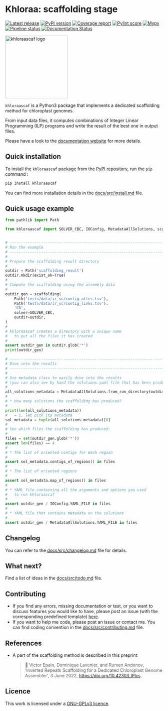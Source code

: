 # Khloraa: scaffolding stage

[![Latest release](https://gitlab.com/khloraa_scaffolding/khloraa_scaffolding/-/badges/release.svg)](https://gitlab.com/khloraa_scaffolding/khloraa_scaffolding/-/releases)
[![PyPI version](https://badge.fury.io/py/khloraascaf.svg)](https://badge.fury.io/py/khloraascaf)
[![Coverage report](https://gitlab.com/khloraa_scaffolding/khloraa_scaffolding/badges/main/coverage.svg)](https://gitlab.com/khloraa_scaffolding/khloraa_scaffolding/-/commits/main)
[![Pylint score](https://gitlab.com/khloraa_scaffolding/khloraa_scaffolding/-/jobs/artifacts/main/raw/pylint/pylint.svg?job=pylint)](https://gitlab.com/khloraa_scaffolding/khloraa_scaffolding/-/commits/main)
[![Mypy](https://gitlab.com/khloraa_scaffolding/khloraa_scaffolding/-/jobs/artifacts/main/raw/mypy/mypy.svg?job=mypy)](https://gitlab.com/khloraa_scaffolding/khloraa_scaffolding/-/commits/main)
[![Pipeline status](https://gitlab.com/khloraa_scaffolding/khloraa_scaffolding/badges/main/pipeline.svg)](https://gitlab.com/khloraa_scaffolding/khloraa_scaffolding/-/commits/main)
[![Documentation Status](https://readthedocs.org/projects/khloraa_scaffolding/badge/?version=latest)](https://khloraa-scaffolding.readthedocs.io/en/latest)

 <img src="docs/img/logo_transp.png" alt="khloraascaf logo"
width="200" height="200">

`khloraascaf` is a Python3 package that implements a dedicated scaffolding method for chloroplast genomes.

From input data files, it computes combinations of Integer Linear Programming (ILP) programs and write the result of the best one in output files.

Please have a look to the [documentation website](https://khloraa-scaffolding.readthedocs.io) for more details.


## Quick installation

To install the `khloraascaf` package from the [PyPI repository](https://pypi.org/project/khloraascaf/), run the `pip` command :
```sh
pip install khloraascaf
```

You can find more installation details in the [docs/src/install.md](docs/src/install.md) file.


## Quick usage example

```python
from pathlib import Path

from khloraascaf import SOLVER_CBC, IOConfig, MetadataAllSolutions, scaffolding


# ---------------------------------------------------------------------------- #
# Run the example
# ---------------------------------------------------------------------------- #
#
# Prepare the scaffolding result directory
#
outdir = Path('scaffolding_result')
outdir.mkdir(exist_ok=True)
#
# Compute the scaffolding using the assembly data
#
outdir_gen = scaffolding(
    Path('tests/data/ir_sc/contig_attrs.tsv'),
    Path('tests/data/ir_sc/contig_links.tsv'),
    'C0',
    solver=SOLVER_CBC,
    outdir=outdir,
)
#
# khloraascaf creates a directory with a unique name
#   to put all the files it has created
#
assert outdir_gen in outdir.glob('*')
print(outdir_gen)

# ---------------------------------------------------------------------------- #
# Dive into the results
# ---------------------------------------------------------------------------- #
#
# Use metadata class to easily dive into the results
# (you can also see by hand the solutions.yaml file that has been produced)
#
all_solutions_metadata = MetadataAllSolutions.from_run_directory(outdir_gen)
#
# * How many solutions the scaffolding has produced?
#
print(len(all_solutions_metadata))
#   = 1, let pick its metadata
sol_metadata = tuple(all_solutions_metadata)[0]
#
# See which files the scaffolding has produced:
#
files = set(outdir_gen.glob('*'))
assert len(files) == 4
#
# * The list of oriented contigs for each region
#
assert sol_metadata.contigs_of_regions() in files
#
# * The list of oriented regions
#
assert sol_metadata.map_of_regions() in files
#
# * YAML file containing all the arguments and options you used
#   to run khloraascaf
#
assert outdir_gen / IOConfig.YAML_FILE in files
#
# * YAML file that contains metadata on the solutions
#
assert outdir_gen / MetadataAllSolutions.YAML_FILE in files
```


## Changelog

You can refer to the [docs/src/changelog.md](docs/src/changelog.md) file for details.


## What next?

Find a list of ideas in the [docs/src/todo.md](docs/src/todo.md) file.


## Contributing

* If you find any errors, missing documentation or test, or you want to discuss features you would like to have, please post an issue (with the corresponding predefined template) [here](https://gitlab.com/khloraa_scaffolding/khloraa_scaffolding/-/issues).
* If you want to help me code, please post an issue or contact me. You can find coding convention in the [docs/src/contributing.md](docs/src/contributing.md) file.


## References

<!-- DOCU must update reference -->

* A part of the scaffolding method is described in this preprint:
    > 📰 Victor Epain, Dominique Lavenier, and Rumen Andonov, ‘Inverted Repeats Scaffolding for a Dedicated Chloroplast Genome Assembler’, 3 June 2022, https://doi.org/10.4230/LIPIcs.


## Licence

This work is licensed under a [GNU-GPLv3 licence](LICENCE).